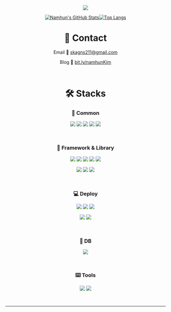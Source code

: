 <div align="center">
  
![](https://images.velog.io/images/skagns211/post/1dc80b8e-5bfb-4e6d-baf5-064114110860/kimnamhun.jpg)
 
[![Namhun's GitHub Stats](https://github-readme-stats.vercel.app/api?username=skagns211&hide_border=trueshow_icons=true&theme=tokyonight&hide=stars)](https://github.com/skagns211)[![Top Langs](https://github-readme-stats.vercel.app/api/top-langs/?username=skagns211&hide_border=true&layout=compact&show_icons=true&theme=tokyonight)](https://github.com/skagns211)
  
# 📇 Contact
 Email 💌 skagns211@gmail.com
  
 Blog  💾 <a href="https://bit.ly/namhunKim" target="_blank">bit.ly/namhunKim</a>

<br />
  
# 🛠 Stacks

  
### 📝 Common  
  

 ![](https://img.shields.io/badge/typescript-3178C6?style=for-the-badge&logo=typescript&logoColor=black) ![](https://img.shields.io/badge/javascript-F7DF1E?style=for-the-badge&logo=javascript&logoColor=black) ![](https://img.shields.io/badge/Node.js-339933?style=for-the-badge&logo=Node.js&logoColor=white) ![](https://img.shields.io/badge/html-E34F26?style=for-the-badge&logo=html5&logoColor=white) ![](https://img.shields.io/badge/css-1572B6?style=for-the-badge&logo=css3&logoColor=white)

<br />

### 💎 Framework & Library
![](https://img.shields.io/badge/react_native-000000?style=for-the-badge&logo=react&logoColor=61DAFB) ![](https://img.shields.io/badge/react-61DAFB?style=for-the-badge&logo=react&logoColor=black) ![](https://img.shields.io/badge/Redux-7420B7?style=for-the-badge&logo=Redux&logoColor=white) ![](https://img.shields.io/badge/React-Router-CA4245?style=for-the-badge&logo=React-router&logoColor=white)  ![](https://img.shields.io/badge/styled-components-DB7093?style=for-the-badge&logo=styled-components&logoColor=white) 
  
  ![](https://img.shields.io/badge/Express-000000?style=for-the-badge&logo=Express&logoColor=white) ![](https://img.shields.io/badge/JSONWebTokens-DE2BEE?style=for-the-badge&logo=JSON-Web-Tokens&logoColor=white) ![](https://img.shields.io/badge/Sequelize-52B0E7?style=for-the-badge&logo=Sequelize&logoColor=white)

<br />
  
### 💻 Deploy
![](https://img.shields.io/badge/Amazon-EC2-EEA02B?style=for-the-badge&logo=Amazon-EC2&logoColor=white) ![](https://img.shields.io/badge/Amazon-RDS-EEA02B?style=for-the-badge&logo=AWS-RDS&logoColor=white) ![](https://img.shields.io/badge/Amazon-S3-EEA02B?style=for-the-badge&logo=Amazon-S3&logoColor=white)
  
  ![](https://img.shields.io/badge/Amazon-CloudFront-EEA02B?style=for-the-badge&logo=AWS-CloudFront&logoColor=white) ![](https://img.shields.io/badge/Amazon-Route53-EEA02B?style=for-the-badge&logo=Amazon-Route53&logoColor=white) 

<br />
  
### 💽 DB
![](https://img.shields.io/badge/MySQL-4479A1?style=for-the-badge&logo=MySQL&logoColor=white)

<br />
  
### ⌨️ Tools
![](https://img.shields.io/badge/github-181717?style=for-the-badge&logo=github&logoColor=white) ![](https://img.shields.io/badge/Notion-000000?style=for-the-badge&logo=Notion&logoColor=white)
  
<br />  

---
  
  </div>
  

